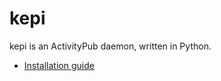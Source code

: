 kepi
====

kepi is an ActivityPub daemon, written in Python.

* [Installation guide](docs/installation.md)
